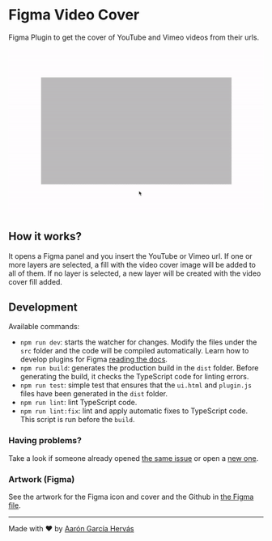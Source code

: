 # Figma Video Cover

Figma Plugin to get the cover of YouTube and Vimeo videos from their urls.

![Figma Video Cover Demo](.github/images/demo.gif)

## How it works?

It opens a Figma panel and you insert the YouTube or Vimeo url. If one or more layers are selected, a fill with the video cover image will be added to all of them. If no layer is selected, a new layer will be created with the video cover fill added.

## Development

Available commands:

- `npm run dev`: starts the watcher for changes. Modify the files under the `src` folder and the code will be compiled automatically. Learn how to develop plugins for Figma [reading the docs](https://www.figma.com/plugin-docs/setup/).
- `npm run build`: generates the production build in the `dist` folder. Before generating the build, it checks the TypeScript code for linting errors.
- `npm run test`: simple test that ensures that the `ui.html` and `plugin.js` files have been generated in the `dist` folder.
- `npm run lint`: lint TypeScript code.
- `npm run lint:fix`: lint and apply automatic fixes to TypeScript code. This script is run before the `build`.

### Having problems?

Take a look if someone already opened [the same issue](https://github.com/aarongarciah/figma-video-cover/issues?utf8=%E2%9C%93&q=is%3Aissue+is%3Aclosed+sort%3Aupdated-desc+) or open a [new one](https://github.com/aarongarciah/figma-video-cover/issues/new).

### Artwork (Figma)

See the artwork for the Figma icon and cover and the Github in [the Figma file](https://www.figma.com/file/opcLVoEFiMH6B9bvlKp9Cd/).

---

Made with ♥️ by [Aarón García Hervás](https://twitter.com/aarongarciah)

